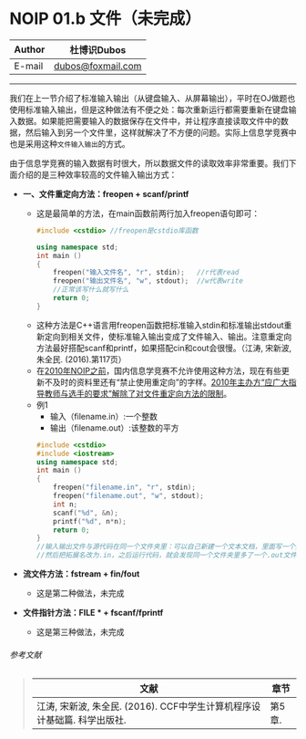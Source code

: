 NOIP 01.b 文件（未完成）
======

|Author|杜博识Dubos|
|---|---
|E-mail|dubos@foxmail.com

------

我们在上一节介绍了标准输入输出（从键盘输入、从屏幕输出），平时在OJ做题也使用标准输入输出，但是这种做法有不便之处：每次重新运行都需要重新在键盘输入数据。如果能把需要输入的数据保存在文件中，并让程序直接读取文件中的数据，然后输入到另一个文件里，这样就解决了不方便的问题。实际上信息学竞赛中也是采用这种`文件输入输出`的方式。  

由于信息学竞赛的输入数据有时很大，所以数据文件的读取效率非常重要。我们下面介绍的是三种效率较高的文件输入输出方式：  

* **一、文件重定向方法：freopen + scanf/printf**
	* 这是最简单的方法，在main函数前两行加入freopen语句即可：
		```cpp
		#include <cstdio> //freopen是cstdio库函数

		using namespace std;
		int main ()
		{
			freopen("输入文件名", "r", stdin);	//r代表read
			freopen("输出文件名", "w", stdout);	//w代表write
			//正常该写什么就写什么
			return 0;
		}
		```  
	* 这种方法是C++语言用freopen函数把标准输入stdin和标准输出stdout重新定向到相关文件，使标准输入输出变成了文件输入、输出。注意重定向方法最好搭配scanf和printf，如果搭配cin和cout会很慢。（江涛, 宋新波, 朱全民. (2016).第117页）
	* 在[2010年NOIP之前](http://www.noi.cn/noi-news/noi/331-freopen)，国内信息学竞赛不允许使用这种方法，现在有些更新不及时的资料里还有“禁止使用重定向”的字样。[2010年主办方“应广大指导教师与选手的要求”解除了对文件重定向方法的限制](http://www.noi.cn/noi-news/noi/329-noip2010)。
	* 例1  
		* 输入（filename.in）:一个整数
		* 输出（filename.out）:该整数的平方   
		```cpp
		#include <cstdio>
		#include <iostream>
		using namespace std;
		int main ()
		{
			freopen("filename.in", "r", stdin);
			freopen("filename.out", "w", stdout);
			int n;
			scanf("%d", &n);
			printf("%d", n*n);
			return 0;
		}
		//输入输出文件与源代码在同一个文件夹里：可以自己新建一个文本文档，里面写一个整数，
		//然后把拓展名改为.in，之后运行代码，就会发现同一个文件夹里多了一个.out文件。  
		```

* **流文件方法：fstream + fin/fout**  
	* 这是第二种做法，未完成  
	
* **文件指针方法：FILE * + fscanf/fprintf**
	* 这是第三种做法，未完成

###### 参考文献  
> |文献|章节|  
> |---|---|
> |江涛, 宋新波, 朱全民. (2016). CCF中学生计算机程序设计基础篇. 科学出版社.|第5章.|  

